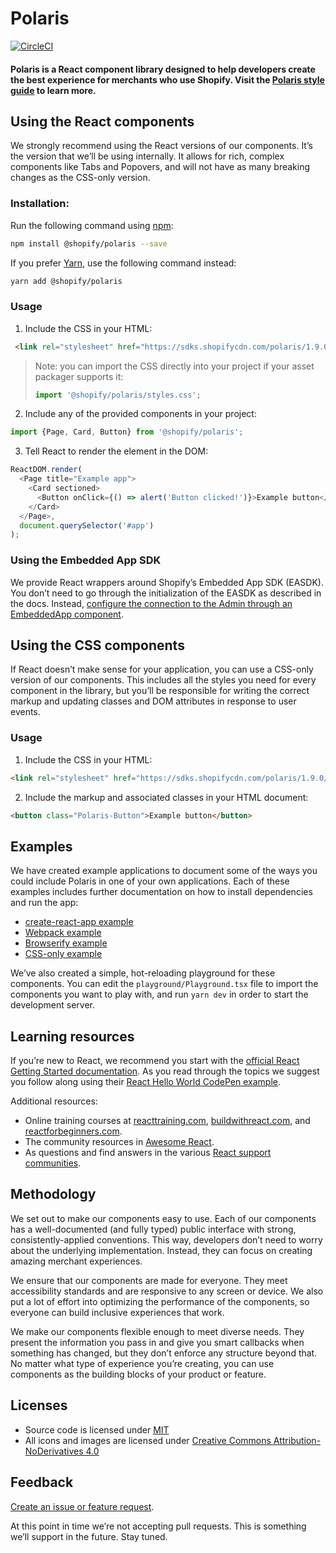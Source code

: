 # Polaris
[![CircleCI](https://circleci.com/gh/Shopify/polaris.svg?style=svg)](https://circleci.com/gh/Shopify/polaris)

#### Polaris is a React component library designed to help developers create the best experience for merchants who use Shopify. Visit the [Polaris style guide](https://polaris.shopify.com) to learn more.

## Using the React components
We strongly recommend using the React versions of our components. It’s the version that we’ll be using internally. It allows for rich, complex components like Tabs and Popovers, and will not have as many breaking changes as the CSS-only version.

### Installation:
Run the following command using [npm](https://www.npmjs.com/):

```bash
npm install @shopify/polaris --save
```

If you prefer [Yarn](https://yarnpkg.com/en/), use the following command instead:

```bash
yarn add @shopify/polaris
```

### Usage
1. Include the CSS in your HTML:

```html
 <link rel="stylesheet" href="https://sdks.shopifycdn.com/polaris/1.9.0/polaris.min.css" />
 ```

> Note: you can import the CSS directly into your project if your asset packager supports it:
>
> ```javascript
> import '@shopify/polaris/styles.css';
> ```

2. Include any of the provided components in your project:

```javascript
import {Page, Card, Button} from '@shopify/polaris';
```

3. Tell React to render the element in the DOM:

```javascript
ReactDOM.render(
  <Page title="Example app">
    <Card sectioned>
      <Button onClick={() => alert('Button clicked!')}>Example button</Button>
    </Card>
  </Page>,
  document.querySelector('#app')
);
```

### Using the Embedded App SDK

We provide React wrappers around Shopify’s Embedded App SDK (EASDK). You don’t need to go through the initialization of the EASDK as described in the docs. Instead, [configure the connection to the Admin through an EmbeddedApp component](https://github.com/Shopify/polaris/blob/master/documentation/Embedded%20apps.md).

## Using the CSS components
If React doesn’t make sense for your application, you can use a CSS-only version of our components. This includes all the styles you need for every component in the library, but you’ll be responsible for writing the correct markup and updating classes and DOM attributes in response to user events.

### Usage
1. Include the CSS in your HTML:

```html
<link rel="stylesheet" href="https://sdks.shopifycdn.com/polaris/1.9.0/polaris.min.css" />
```

2. Include the markup and associated classes in your HTML document:

```html
<button class="Polaris-Button">Example button</button>
```

## Examples
We have created example applications to document some of the ways you could include Polaris in one of your own applications. Each of these examples includes further documentation on how to install dependencies and run the app:

- [create-react-app example](https://github.com/Shopify/polaris/tree/master/examples/create-react-app)
- [Webpack example](https://github.com/Shopify/polaris/tree/master/examples/webpack)
- [Browserify example](https://github.com/Shopify/polaris/tree/master/examples/browserify)
- [CSS-only example](https://github.com/Shopify/polaris/tree/master/examples/cdn-styles)

We’ve also created a simple, hot-reloading playground for these components. You can edit the `playground/Playground.tsx` file to import the components you want to play with, and run `yarn dev` in order to start the development server.

## Learning resources
If you’re new to React, we recommend you start with the [official React Getting Started documentation](https://facebook.github.io/react/docs/hello-world.html). As you read through the topics we suggest you follow along using their [React Hello World CodePen example](http://codepen.io/gaearon/pen/ZpvBNJ?editors=0010).

Additional resources:
- Online training courses at [reacttraining.com](http://reacttraining.com), [buildwithreact.com](http://buildwithreact.com), and [reactforbeginners.com](http://reactforbeginners.com).
- The community resources in [Awesome React](https://github.com/enaqx/awesome-react).
- As questions and find answers in the various [React support communities](https://facebook.github.io/react/community/support.html).

## Methodology
We set out to make our components easy to use. Each of our components has a well-documented (and fully typed) public interface with strong, consistently-applied conventions. This way, developers don’t need to worry about the underlying implementation. Instead, they can focus on creating amazing merchant experiences.

We ensure that our components are made for everyone. They meet accessibility standards and are responsive to any screen or device. We also put a lot of effort into optimizing the performance of the components, so everyone can build inclusive experiences that work.

We make our components flexible enough to meet diverse needs. They present the information you pass in and give you smart callbacks when something has changed, but they don’t enforce any structure beyond that. No matter what type of experience you’re creating, you can use components as the building blocks of your product or feature.

## Licenses
* Source code is licensed under [MIT](https://opensource.org/licenses/MIT)
* All icons and images are licensed under [Creative Commons Attribution-NoDerivatives 4.0](http://creativecommons.org/licenses/by-nd/4.0/)

## Feedback
[Create an issue or feature request](https://github.com/Shopify/polaris/issues/new).

At this point in time we’re not accepting pull requests. This is something we’ll support in the future. Stay tuned.
